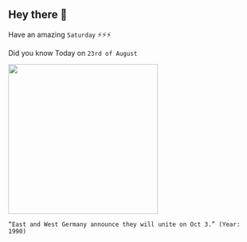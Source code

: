 ## Hey there 👋
Have an amazing `Saturday` ⚡⚡⚡

Did you know Today on `23rd of August`
 
 [<img src="https://www.thelocal.de/wp-content/uploads/2015/10/1443707042_11%20november.jpg" width="300" />](https://en.wikipedia.org/wiki/German_reunification#:~:text=Accordingly%2C%20on%20Unification%20Day%2C%203,%2Dfledged%20Federal%20City%2DState.) 
 ```
“East and West Germany announce they will unite on Oct 3.” (Year: 1990)
```
